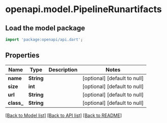 # openapi.model.PipelineRunartifacts

## Load the model package
```dart
import 'package:openapi/api.dart';
```

## Properties
Name | Type | Description | Notes
------------ | ------------- | ------------- | -------------
**name** | **String** |  | [optional] [default to null]
**size** | **int** |  | [optional] [default to null]
**url** | **String** |  | [optional] [default to null]
**class_** | **String** |  | [optional] [default to null]

[[Back to Model list]](../README.md#documentation-for-models) [[Back to API list]](../README.md#documentation-for-api-endpoints) [[Back to README]](../README.md)


